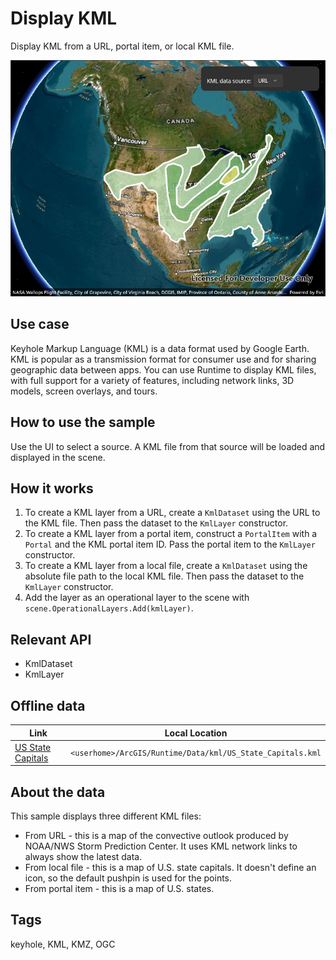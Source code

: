 # Display KML

Display KML from a URL, portal item, or local KML file.

![Image of display KML](displaykml.jpg)

## Use case

Keyhole Markup Language (KML) is a data format used by Google Earth. KML is popular as a transmission format for consumer use and for sharing geographic data between apps. You can use Runtime to display KML files, with full support for a variety of features, including network links, 3D models, screen overlays, and tours.

## How to use the sample

Use the UI to select a source. A KML file from that source will be loaded and displayed in the scene.

## How it works

1. To create a KML layer from a URL, create a `KmlDataset` using the URL to the KML file. Then pass the dataset to the `KmlLayer` constructor.
2. To create a KML layer from a portal item, construct a `PortalItem` with a `Portal` and the KML portal item ID. Pass the portal item to the `KmlLayer` constructor.
3. To create a KML layer from a local file, create a `KmlDataset` using the absolute file path to the local KML file. Then pass the dataset to the `KmlLayer` constructor.
4. Add the layer as an operational layer to the scene with `scene.OperationalLayers.Add(kmlLayer)`.

## Relevant API

* KmlDataset
* KmlLayer

## Offline data

Link | Local Location
---------|-------|
|[US State Capitals](https://www.arcgis.com/home/item.html?id=324e4742820e46cfbe5029ff2c32cb1f)| `<userhome>/ArcGIS/Runtime/Data/kml/US_State_Capitals.kml` |

## About the data

This sample displays three different KML files:

* From URL - this is a map of the convective outlook produced by NOAA/NWS Storm Prediction Center. It uses KML network links to always show the latest data.
* From local file - this is a map of U.S. state capitals. It doesn't define an icon, so the default pushpin is used for the points.
* From portal item - this is a map of U.S. states.

## Tags

keyhole, KML, KMZ, OGC
